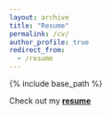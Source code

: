 ```yaml
---
layout: archive
title: "Resume"
permalink: /cv/
author_profile: true
redirect_from:
  - /resume
---
```


{% include base_path %}

Check out my **[resume](https://1drv.ms/b/s!AtUt4gIRSeqaoUKuFmJWVTVrjiiY "John Zhong's Latest Resume")**

